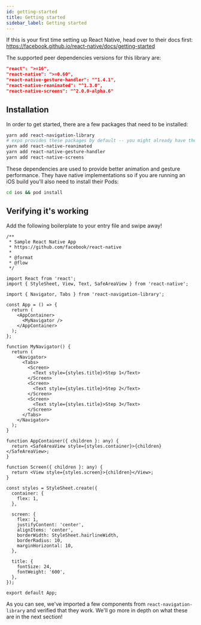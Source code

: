 ```yaml
---
id: getting-started
title: Getting started
sidebar_label: Getting started
---
```


If this is your first time setting up React Native, head over to their docs first: https://facebook.github.io/react-native/docs/getting-started

The supported peer dependencies versions for this library are:

```json
"react": ">=16",
"react-native": ">=0.60",
"react-native-gesture-handler": "^1.4.1",
"react-native-reanimated": "^1.3.0",
"react-native-screens": "^2.0.0-alpha.6"
```

## Installation

In order to get started, there are a few packages that need to be installed:

```bash
yarn add react-navigation-library
# expo provides these packages by default -- you might already have them!
yarn add react-native-reanimated
yarn add react-native-gesture-handler
yarn add react-native-screens
```

These dependencies are used to provide better animation and gesture performance. They have native implementations so if you are running an iOS build you'll also need to install their Pods:

```bash
cd ios && pod install
```

## Verifying it's working

Add the following boilerplate to your entry file and swipe away!

```tsx
/**
 * Sample React Native App
 * https://github.com/facebook/react-native
 *
 * @format
 * @flow
 */

import React from 'react';
import { StyleSheet, View, Text, SafeAreaView } from 'react-native';

import { Navigator, Tabs } from 'react-navigation-library';

const App = () => {
  return (
    <AppContainer>
      <MyNavigator />
    </AppContainer>
  );
};

function MyNavigator() {
  return (
    <Navigator>
      <Tabs>
        <Screen>
          <Text style={styles.title}>Step 1</Text>
        </Screen>
        <Screen>
          <Text style={styles.title}>Step 2</Text>
        </Screen>
        <Screen>
          <Text style={styles.title}>Step 3</Text>
        </Screen>
      </Tabs>
    </Navigator>
  );
}

function AppContainer({ children }: any) {
  return <SafeAreaView style={styles.container}>{children}</SafeAreaView>;
}

function Screen({ children }: any) {
  return <View style={styles.screen}>{children}</View>;
}

const styles = StyleSheet.create({
  container: {
    flex: 1,
  },

  screen: {
    flex: 1,
    justifyContent: 'center',
    alignItems: 'center',
    borderWidth: StyleSheet.hairlineWidth,
    borderRadius: 10,
    marginHorizontal: 10,
  },

  title: {
    fontSize: 24,
    fontWeight: '600',
  },
});

export default App;
```

As you can see, we've imported a few components from `react-navigation-library` and verified that they work. We'll go more in depth on what these are in the next section!
